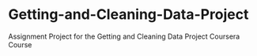 Getting-and-Cleaning-Data-Project
=================================

Assignment Project for the Getting and Cleaning Data Project Coursera Course
